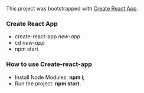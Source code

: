 This project was bootstrapped with <a href="https://github.com/facebookincubator/create-react-app">[Create React App](https://github.com/facebookincubator/create-react-app)</a>.

<h3>Create React App</h3>
<ul>
	<li>create-react-app <i>new-app</i></li>
	<li>cd <i>new-app</i></li>
	<li>npm start</li>
</ul>

<h3>How to use Create-react-app</h3>
<ul>
	<li>Install Node Modules: <strong>npm i;</strong></li>
	<li>Run the project: <strong>npm start.</strong></li>
</ul>
